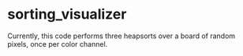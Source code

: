 # sorting_visualizer

Currently, this code performs three heapsorts over a board of random pixels, once per color channel.
